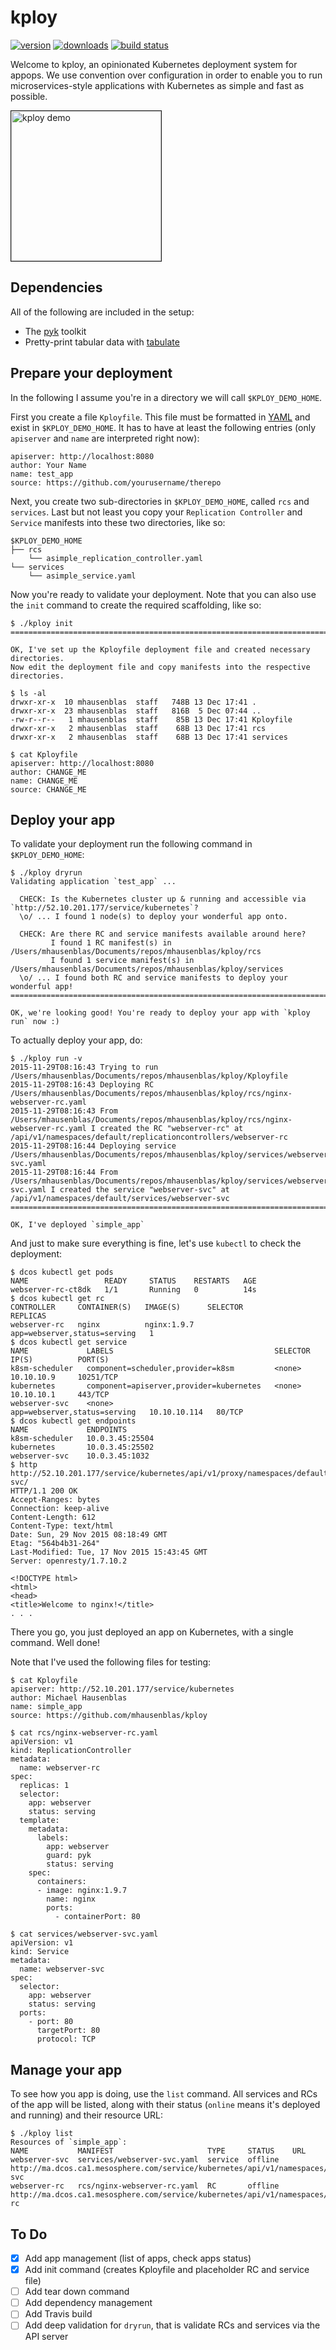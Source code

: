 # kploy

[![version](https://img.shields.io/pypi/v/kploy.svg)](https://pypi.python.org/pypi/kploy/)
[![downloads](https://img.shields.io/pypi/dm/kploy.svg)](https://pypi.python.org/pypi/kploy/")
[![build status](https://travis-ci.org/mhausenblas/kploy.svg?branch=master)](https://travis-ci.org/mhausenblas/kploy)

Welcome to kploy, an opinionated Kubernetes deployment system for appops.
We use convention over configuration in order to enable you to run 
microservices-style applications with Kubernetes as simple and fast as possible.

<a href="http://www.youtube.com/watch?feature=player_embedded&v=TJpucj4v4iE" target="_blank">
 <img src="http://img.youtube.com/vi/TJpucj4v4iE/0.jpg" alt="kploy demo" width="240" border="1" />
</a>

## Dependencies

All of the following are included in the setup:

* The [pyk](https://github.com/mhausenblas/pyk) toolkit
* Pretty-print tabular data with [tabulate](https://pypi.python.org/pypi/tabulate)

## Prepare your deployment

In the following I assume you're in a directory we will call `$KPLOY_DEMO_HOME`.

First you create a file `Kployfile`. This file must be formatted in [YAML](http://yaml.org/) and exist in `$KPLOY_DEMO_HOME`.
It has to have at least the following entries (only `apiserver` and `name` are interpreted right now):

    apiserver: http://localhost:8080
    author: Your Name
    name: test_app
    source: https://github.com/yourusername/therepo

Next, you create two sub-directories in `$KPLOY_DEMO_HOME`, called `rcs` and `services`.  Last but not least you copy your
`Replication Controller` and `Service` manifests into these two directories, like so:

    $KPLOY_DEMO_HOME
    ├── rcs
        └── asimple_replication_controller.yaml
    └── services
        └── asimple_service.yaml

Now you're ready to validate your deployment. Note that you can also use the `init` command to create the required scaffolding, like so: 

    $ ./kploy init
    ================================================================================
    
    OK, I've set up the Kployfile deployment file and created necessary directories.
    Now edit the deployment file and copy manifests into the respective directories.
    
    $ ls -al
    drwxr-xr-x  10 mhausenblas  staff   748B 13 Dec 17:41 .
    drwxr-xr-x  23 mhausenblas  staff   816B  5 Dec 07:44 ..
    -rw-r--r--   1 mhausenblas  staff    85B 13 Dec 17:41 Kployfile
    drwxr-xr-x   2 mhausenblas  staff    68B 13 Dec 17:41 rcs
    drwxr-xr-x   2 mhausenblas  staff    68B 13 Dec 17:41 services
    
    $ cat Kployfile
    apiserver: http://localhost:8080
    author: CHANGE_ME
    name: CHANGE_ME
    source: CHANGE_ME

## Deploy your app

To validate your deployment run the following command in `$KPLOY_DEMO_HOME`:

    $ ./kploy dryrun
    Validating application `test_app` ...

      CHECK: Is the Kubernetes cluster up & running and accessible via `http://52.10.201.177/service/kubernetes`?
      \o/ ... I found 1 node(s) to deploy your wonderful app onto.

      CHECK: Are there RC and service manifests available around here?
             I found 1 RC manifest(s) in /Users/mhausenblas/Documents/repos/mhausenblas/kploy/rcs
             I found 1 service manifest(s) in /Users/mhausenblas/Documents/repos/mhausenblas/kploy/services
      \o/ ... I found both RC and service manifests to deploy your wonderful app!
    ================================================================================

    OK, we're looking good! You're ready to deploy your app with `kploy run` now :)

To actually deploy your app, do:

    $ ./kploy run -v
    2015-11-29T08:16:43 Trying to run /Users/mhausenblas/Documents/repos/mhausenblas/kploy/Kployfile
    2015-11-29T08:16:43 Deploying RC /Users/mhausenblas/Documents/repos/mhausenblas/kploy/rcs/nginx-webserver-rc.yaml
    2015-11-29T08:16:43 From /Users/mhausenblas/Documents/repos/mhausenblas/kploy/rcs/nginx-webserver-rc.yaml I created the RC "webserver-rc" at /api/v1/namespaces/default/replicationcontrollers/webserver-rc
    2015-11-29T08:16:44 Deploying service /Users/mhausenblas/Documents/repos/mhausenblas/kploy/services/webserver-svc.yaml
    2015-11-29T08:16:44 From /Users/mhausenblas/Documents/repos/mhausenblas/kploy/services/webserver-svc.yaml I created the service "webserver-svc" at /api/v1/namespaces/default/services/webserver-svc
    ================================================================================
    
    OK, I've deployed `simple_app`

And just to make sure everything is fine, let's use `kubectl` to check the deployment:

    $ dcos kubectl get pods
    NAME                 READY     STATUS    RESTARTS   AGE
    webserver-rc-ct8dk   1/1       Running   0          14s
    $ dcos kubectl get rc
    CONTROLLER     CONTAINER(S)   IMAGE(S)      SELECTOR                       REPLICAS
    webserver-rc   nginx          nginx:1.9.7   app=webserver,status=serving   1
    $ dcos kubectl get service
    NAME             LABELS                                    SELECTOR                       IP(S)          PORT(S)
    k8sm-scheduler   component=scheduler,provider=k8sm         <none>                         10.10.10.9     10251/TCP
    kubernetes       component=apiserver,provider=kubernetes   <none>                         10.10.10.1     443/TCP
    webserver-svc    <none>                                    app=webserver,status=serving   10.10.10.114   80/TCP
    $ dcos kubectl get endpoints
    NAME             ENDPOINTS
    k8sm-scheduler   10.0.3.45:25504
    kubernetes       10.0.3.45:25502
    webserver-svc    10.0.3.45:1032
    $ http http://52.10.201.177/service/kubernetes/api/v1/proxy/namespaces/default/services/webserver-svc/
    HTTP/1.1 200 OK
    Accept-Ranges: bytes
    Connection: keep-alive
    Content-Length: 612
    Content-Type: text/html
    Date: Sun, 29 Nov 2015 08:18:49 GMT
    Etag: "564b4b31-264"
    Last-Modified: Tue, 17 Nov 2015 15:43:45 GMT
    Server: openresty/1.7.10.2
    
    <!DOCTYPE html>
    <html>
    <head>
    <title>Welcome to nginx!</title>
    . . .

There you go, you just deployed an app on Kubernetes, with a single command. Well done!

Note that I've used the following files for testing:

    $ cat Kployfile
    apiserver: http://52.10.201.177/service/kubernetes
    author: Michael Hausenblas
    name: simple_app
    source: https://github.com/mhausenblas/kploy

    $ cat rcs/nginx-webserver-rc.yaml
    apiVersion: v1
    kind: ReplicationController
    metadata:
      name: webserver-rc
    spec:
      replicas: 1
      selector:
        app: webserver
        status: serving
      template:
        metadata:
          labels:
            app: webserver
            guard: pyk
            status: serving
        spec:
          containers:
          - image: nginx:1.9.7
            name: nginx
            ports:
              - containerPort: 80

    $ cat services/webserver-svc.yaml
    apiVersion: v1
    kind: Service
    metadata:
      name: webserver-svc
    spec:
      selector:
        app: webserver
        status: serving
      ports:
        - port: 80
          targetPort: 80
          protocol: TCP

## Manage your app

To see how you app is doing, use the `list` command. All services and RCs of the app will be listed, along with their status
(`online` means it's deployed and running) and their resource URL:

    $ ./kploy list
    Resources of `simple_app`:
    NAME           MANIFEST                     TYPE     STATUS    URL
    webserver-svc  services/webserver-svc.yaml  service  offline   http://ma.dcos.ca1.mesosphere.com/service/kubernetes/api/v1/namespaces/default/services/webserver-svc
    webserver-rc   rcs/nginx-webserver-rc.yaml  RC       offline   http://ma.dcos.ca1.mesosphere.com/service/kubernetes/api/v1/namespaces/default/replicationcontrollers/webserver-rc

## To Do

- [x] Add app management (list of apps, check apps status)
- [x] Add init command (creates Kployfile and placeholder RC and service file)
- [ ] Add tear down command
- [ ] Add dependency management
- [ ] Add Travis build
- [ ] Add deep validation for `dryrun`, that is validate RCs and services via the API server

